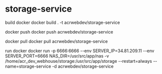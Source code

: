# storage-service

build docker
docker build . -t acrwebdev/storage-service

docker push
docker push acrwebdev/storage-service

docker pull
docker pull acrwebdev/storage-service

run docker
docker run -p 6666:6666 --env SERVER_IP=34.81.209.11 --env SERVER_PORT=6666 NAS_DIR=/usr/src/app/nas -v /home/acr_dev_webhouse/storage:/usr/src/app/storage --restart=always --name=storage-service -d acrwebdev/storage-service
